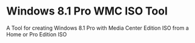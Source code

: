 # Windows 8.1 Pro WMC ISO Tool
 A Tool for creating Windows 8.1 Pro with Media Center Edition ISO from a Home or Pro Edition ISO
